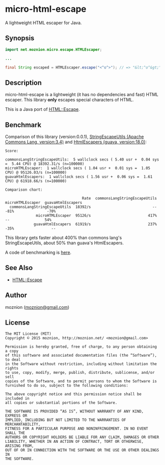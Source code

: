 micro-html-escape
=============

A lightweight HTML escaper for Java.

Synopsis
---

```java
import net.moznion.micro.escape.HTMLEscaper;

...

final String escaped = HTMLEscaper.escape("<^o^>"); // => "&lt;^o^&gt;"
```

Description
--

micro-html-escape is a lightweight (it has no dependencies and fast) HTML escaper.
This library __only__ escapes special characters of HTML.

This is a Java port of [HTML::Escape](https://metacpan.org/pod/HTML::Escape).

Benchmark
--

Comparison of this library (version:0.0.1), [StringEscapeUtils (Apache Commons Lang, version:3.4)](https://commons.apache.org/proper/commons-lang/javadocs/api-3.4/org/apache/commons/lang3/StringEscapeUtils.html) and [HtmlEscapers (guava, version:18.0)](http://docs.guava-libraries.googlecode.com/git/javadoc/com/google/common/html/HtmlEscapers.html):

```
Score:

commonsLangStringEscapeUtils:  5 wallclock secs ( 5.40 usr +  0.04 sys =  5.44 CPU) @ 18392.31/s (n=100000)
microHTMLEscaper:  1 wallclock secs ( 1.04 usr +  0.01 sys =  1.05 CPU) @ 95126.03/s (n=100000)
guavaHtmlEscapers:  1 wallclock secs ( 1.56 usr +  0.06 sys =  1.61 CPU) @ 61918.66/s (n=100000)

Comparison chart:

                                   Rate  commonsLangStringEscapeUtils  microHTMLEscaper  guavaHtmlEscapers
  commonsLangStringEscapeUtils  18392/s                            --              -81%               -70%
              microHTMLEscaper  95126/s                          417%                --                54%
             guavaHtmlEscapers  61919/s                          237%              -35%                 --
```

This library gets faster about 400% than commons lang's StringEscapeUtils, about 50% than guava's HtmlEscapers.

A code of benchmarking is [here](https://github.com/moznion/micro-html-escape/blob/master/author/Bench.java).

See Also
--

- [HTML::Escape](https://metacpan.org/pod/HTML::Escape)

Author
--

moznion (<moznion@gmail.com>)

License
--

```
The MIT License (MIT)
Copyright © 2015 moznion, http://moznion.net/ <moznion@gmail.com>

Permission is hereby granted, free of charge, to any person obtaining a copy
of this software and associated documentation files (the “Software”), to deal
in the Software without restriction, including without limitation the rights
to use, copy, modify, merge, publish, distribute, sublicense, and/or sell
copies of the Software, and to permit persons to whom the Software is
furnished to do so, subject to the following conditions:

The above copyright notice and this permission notice shall be included in
all copies or substantial portions of the Software.

THE SOFTWARE IS PROVIDED “AS IS”, WITHOUT WARRANTY OF ANY KIND, EXPRESS OR
IMPLIED, INCLUDING BUT NOT LIMITED TO THE WARRANTIES OF MERCHANTABILITY,
FITNESS FOR A PARTICULAR PURPOSE AND NONINFRINGEMENT. IN NO EVENT SHALL THE
AUTHORS OR COPYRIGHT HOLDERS BE LIABLE FOR ANY CLAIM, DAMAGES OR OTHER
LIABILITY, WHETHER IN AN ACTION OF CONTRACT, TORT OR OTHERWISE, ARISING FROM,
OUT OF OR IN CONNECTION WITH THE SOFTWARE OR THE USE OR OTHER DEALINGS IN
THE SOFTWARE.
```

